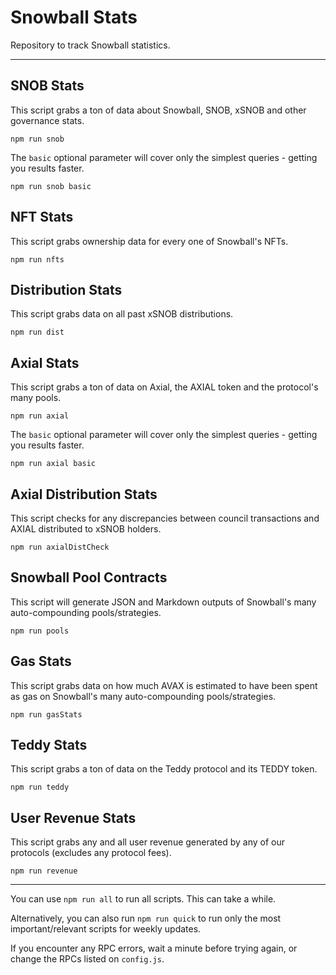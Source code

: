 # Snowball Stats

Repository to track Snowball statistics.

---

## SNOB Stats

This script grabs a ton of data about Snowball, SNOB, xSNOB and other governance stats.

```
npm run snob
```

The `basic` optional parameter will cover only the simplest queries - getting you results faster.

```
npm run snob basic
```

## NFT Stats

This script grabs ownership data for every one of Snowball's NFTs.

```
npm run nfts
```

## Distribution Stats

This script grabs data on all past xSNOB distributions.

```
npm run dist
```

## Axial Stats

This script grabs a ton of data on Axial, the AXIAL token and the protocol's many pools.

```
npm run axial
```

The `basic` optional parameter will cover only the simplest queries - getting you results faster.

```
npm run axial basic
```

## Axial Distribution Stats

This script checks for any discrepancies between council transactions and AXIAL distributed to xSNOB holders.

```
npm run axialDistCheck
```

## Snowball Pool Contracts

This script will generate JSON and Markdown outputs of Snowball's many auto-compounding pools/strategies.

```
npm run pools
```

## Gas Stats

This script grabs data on how much AVAX is estimated to have been spent as gas on Snowball's many auto-compounding pools/strategies.

```
npm run gasStats
```

## Teddy Stats

This script grabs a ton of data on the Teddy protocol and its TEDDY token.

```
npm run teddy
```

## User Revenue Stats

This script grabs any and all user revenue generated by any of our protocols (excludes any protocol fees).

```
npm run revenue
```

---

You can use `npm run all` to run all scripts. This can take a while.

Alternatively, you can also run `npm run quick` to run only the most important/relevant scripts for weekly updates.

If you encounter any RPC errors, wait a minute before trying again, or change the RPCs listed on `config.js`.